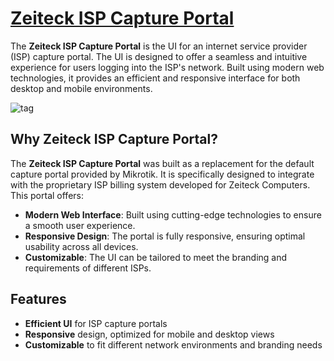 # [Zeiteck ISP Capture Portal](https://github.com/asaidimu/hotspot)

The **Zeiteck ISP Capture Portal** is the UI for an internet service provider (ISP) capture portal. The UI is designed to offer a seamless and intuitive experience for users logging into the ISP's network. Built using modern web technologies, it provides an efficient and responsive interface for both desktop and mobile environments.

![tag](https://img.shields.io/github/v/tag/yourusername/hotspot?sort=semver)

## Why Zeiteck ISP Capture Portal?

The **Zeiteck ISP Capture Portal** was built as a replacement for the default capture portal provided by Mikrotik. It is specifically designed to integrate with the proprietary ISP billing system developed for Zeiteck Computers. This portal offers:

- **Modern Web Interface**: Built using cutting-edge technologies to ensure a smooth user experience.
- **Responsive Design**: The portal is fully responsive, ensuring optimal usability across all devices.
- **Customizable**: The UI can be tailored to meet the branding and requirements of different ISPs.

## Features

- **Efficient UI** for ISP capture portals
- **Responsive** design, optimized for mobile and desktop views
- **Customizable** to fit different network environments and branding needs
